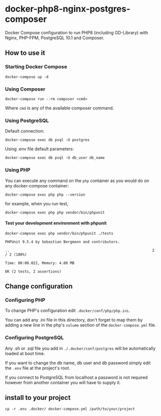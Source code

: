 # docker-php8-nginx-postgres-composer

Docker Compose configuration to run PHP8 (including GD-Library) with Nginx, PHP-FPM, PostgreSQL 10.1 and Composer.

## How to use it

### Starting Docker Compose

```
docker-compose up -d
```

### Using Composer

`docker-compose run --rm composer <cmd>`

Where `cmd` is any of the available composer command.

### Using PostgreSQL

Default connection:

`docker-compose exec db psql -U postgres`

Using .env file default parameters:

`docker-compose exec db psql -U db_user db_name`

### Using PHP

You can execute any command on the `php` container as you would do on any docker-compose container:

`docker-compose exec php php --version`

for example, when you run test,

`docker-compose exec php php vendor/bin/phpunit`

#### Test your development environment with phpunit

`docker-compose exec php vendor/bin/phpunit ./tests`

```
PHPUnit 9.5.4 by Sebastian Bergmann and contributors.

..                                                                  2 / 2 (100%)

Time: 00:00.022, Memory: 4.00 MB

OK (2 tests, 2 assertions)
```

## Change configuration

### Configuring PHP

To change PHP's configuration edit `.docker/conf/php/php.ini`.

You can add any .ini file in this directory, don't forget to map them by adding a new line in the php's `volume` section of the `docker-compose.yml` file.

### Configuring PostgreSQL

Any .sh or .sql file you add in `./.docker/conf/postgres` will be automatically loaded at boot time.

If you want to change the db name, db user and db password simply edit the `.env` file at the project's root.

If you connect to PostgreSQL from localhost a password is not required however from another container you will have to supply it.

## install to your project

```
cp -r .env .docker/ docker-compose.yml /path/to/your/project
```

